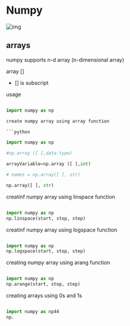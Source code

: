 # Numpy 
![img]('https://numpy.org/images/logo.svg'=x240) 


## arrays
 
numpy supports n-d array (n-dimensional array)



array []
 
- [] is subscript

usage 

```python

import numpy as np

create numpy array using array function

```python

import numpy as np

#np.array ([ ],data-type)

arrayVariable=np.array ([ ],int)

# names = np.array([ ], str)

np.array([ ], str)


```

creatinf numpy array using linspace function

```python

import numpy as np
np.linspace(start, stop, step)

```
creatinf numpy array using logspace function

```python

import numpy as np
np.logspace(start, stop, step)

```

creating numpy array using arang function

```python

import numpy as np
np.arange(start, stop, step)

```

creating arrays using 0s and 1s

```python

import numpy as np44
np.


```
